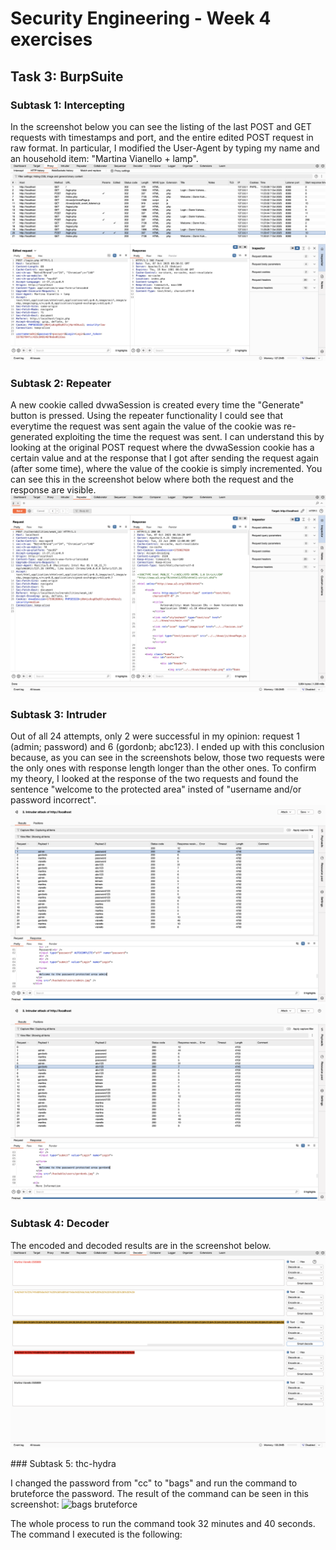# Security Engineering - Week 4 exercises

## Task 3: BurpSuite

### Subtask 1: Intercepting

In the screenshot below you can see the listing of the last POST and GET requests with timestamps and port, and the entire edited POST request in raw format. In particular, I modified the User-Agent by typing my name and an household item: "Martina Vianello + lamp". 
![Edited POST](./images/edited_POST.png)


### Subtask 2: Repeater

A new cookie called dvwaSession is created every time the "Generate" button is pressed. Using the repeater functionality I could see that everytime the request was sent again the value of the cookie was re-generated exploiting the time the request was sent. I can understand this by looking at the original POST request where the dvwaSession cookie has a certain value and at the response that I got after sending the request again (after some time), where the value of the cookie is simply incremented. You can see this in the screenshot below where both the request and the response are visible. 
![dvwaSession cookie](./images/dvwaSession_cookie.png)


### Subtask 3: Intruder

Out of all 24 attempts, only 2 were successful in my opinion: request 1 (admin; password) and 6 (gordonb; abc123). I ended up with this conclusion because, as you can see in the screenshots below, those two requests were the only ones with response length longer than the other ones. To confirm my theory, I looked at the response of the two requests and found the sentence "welcome to the protected area" insted of "username and/or password incorrect".
![bruteforce admin](./images/cluster_bomb_attack_admin.png)
![bruteforce gordonb](./images/cluster_bomb_attack_gordonb.png)


### Subtask 4: Decoder

The encoded and decoded results are in the screenshot below.
![decoder](./images/decoder.png)


### Subtask 5: thc-hydra

I changed the password from "cc" to "bags" and run the command to bruteforce the password. The result of the command can be seen in this screenshot:
![bags bruteforce](./images/bags_bruteforce.png)

The whole process to run the command took 32 minutes and 40 seconds. The command I executed is the following: